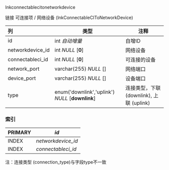 lnkconnectablecitonetworkdevice



链接 可连接项 / 网络设备 (lnkConnectableCIToNetworkDevice)



| 列               | 类型                                            | 注释                                     |
| :--------------- | ----------------------------------------------- | ---------------------------------------- |
| id               | int *自动增量*                                  | 自增ID                                   |
| networkdevice_id | int *NULL* [**0**]                              | 网络设备                                 |
| connectableci_id | int *NULL* [**0**]                              | 可连接的设备                             |
| network_port     | varchar(255) *NULL* []                          | 网络端口                                 |
| device_port      | varchar(255) *NULL* []                          | 设备端口                                 |
| type             | enum('downlink','uplink') *NULL* [**downlink**] | 连接类型，下联 (downlink), 上联 (uplink) |

### 索引

| PRIMARY | *id*               |
| :------ | ------------------ |
| INDEX   | *networkdevice_id* |
| INDEX   | *connectableci_id* |



注：连接类型 (connection_type)与字段type不一致